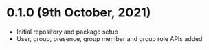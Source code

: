 # 0.1.0 (9th October, 2021)

-   Initial repository and package setup
-   User, group, presence, group member and group role APIs added
